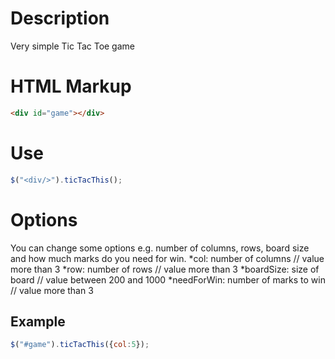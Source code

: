 Description
==
Very simple Tic Tac Toe game

HTML Markup
==
```html
<div id="game"></div>
```

Use
==
```js
$("<div/>").ticTacThis();
```

Options
==
You can change some options e.g. number of columns, rows, board size and how much marks do you need for win.
*col: number of columns // value more than 3
*row: number of rows // value more than 3
*boardSize: size of board // value between 200 and 1000
*needForWin: number of marks to win // value more than 3

Example
--
```js
$("#game").ticTacThis({col:5});
```
